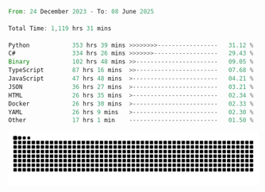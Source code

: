 <!--START_SECTION:waka-->

```rust
From: 24 December 2023 - To: 08 June 2025

Total Time: 1,119 hrs 31 mins

Python            353 hrs 39 mins >>>>>>>>-----------------   31.12 %
C#                334 hrs 26 mins >>>>>>>------------------   29.43 %
Binary            102 hrs 48 mins >>-----------------------   09.05 %
TypeScript        87 hrs 16 mins  >>-----------------------   07.68 %
JavaScript        47 hrs 48 mins  >------------------------   04.21 %
JSON              36 hrs 27 mins  >------------------------   03.21 %
HTML              26 hrs 35 mins  >------------------------   02.34 %
Docker            26 hrs 30 mins  >------------------------   02.33 %
YAML              26 hrs 9 mins   >------------------------   02.30 %
Other             17 hrs 1 min    -------------------------   01.50 %
```

<!--END_SECTION:waka-->


<picture>
  <source media="(prefers-color-scheme: dark)" srcset="https://raw.githubusercontent.com/jeerawut97/jeerawut97/output/github-contribution-grid-snake.svg">
  <img alt="github contribution grid snake animation" src="https://raw.githubusercontent.com/jeerawut97/jeerawut97/output/github-contribution-grid-snake.svg">
</picture>
